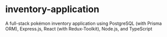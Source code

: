 # inventory-application
A full-stack pokémon inventory application using PostgreSQL (with Prisma ORM), Express.js,  React (with Redux-Toolkit), Node.js, and TypeScript
